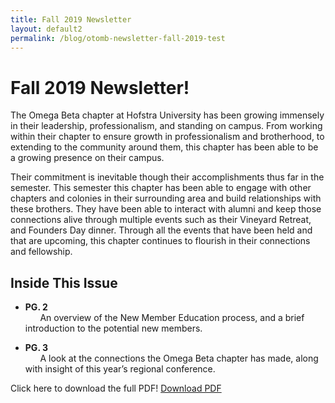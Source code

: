 ```yaml
---
title: Fall 2019 Newsletter
layout: default2
permalink: /blog/otomb-newsletter-fall-2019-test
---
```

# Fall 2019 Newsletter!
The Omega Beta chapter at Hofstra University has been growing
immensely in their leadership, professionalism, and standing on campus.
From working within their chapter to ensure growth in professionalism
and brotherhood, to extending to the community around them, this
chapter has been able to be a growing presence on their campus.  

Their commitment is inevitable though their accomplishments thus far
in the semester. This semester this chapter has been able to engage with
other chapters and colonies in their surrounding area and build
relationships with these brothers. They have been able to interact with
alumni and keep those connections alive through multiple events such as
their Vineyard Retreat, and Founders Day dinner. Through all the
events that have been held and that are upcoming, this chapter
continues to flourish in their connections and fellowship.

## Inside This Issue
- **PG. 2**  
&nbsp;&nbsp;&nbsp;&nbsp;&nbsp;&nbsp;An overview of the New Member
Education process, and a brief introduction
to the potential new members.

- **PG. 3**  
&nbsp;&nbsp;&nbsp;&nbsp;&nbsp;&nbsp;A look at the connections the Omega Beta
chapter has made, along with insight of
this year’s regional conference.

Click here to download the full PDF! <a href="../public/newsletters/Newsletter Nov_23_2019.pdf">Download PDF</a>
